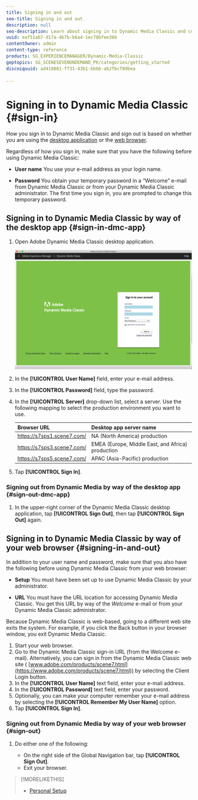 ```yaml
---
title: Signing in and out
seo-title: Signing in and out
description: null
seo-description: Learn about signing in to Dynamic Media Classic and connecting to a production server in North America, or Europe, Middle East, Africa, or Asia-Pacific.
uuid: eaf51ab7-d17a-4b7b-b6a4-1ec78bfee36b
contentOwner: admin
content-type: reference
products: SG_EXPERIENCEMANAGER/Dynamic-Media-Classic
geptopics: SG_SCENESEVENONDEMAND_PK/categories/getting_started
discoiquuid: ad418881-ff31-43b1-bbb6-ab2fbcf89bea

---
```


<!-- UPDATE THIS TOPIC AFTER DECEMBER 31, 2020!!!!! -->

# Signing in to Dynamic Media Classic {#sign-in}

How you sign in to Dynamic Media Classic and sign out is based on whether you are using the [desktop application](#sign-in-dmc-app) or the [web browser](#sign-out).

Regardless of how you sign in, make sure that you have the following before using Dynamic Media Classic:

* **User name**
You use your e-mail address as your login name.

* **Password**
You obtain your temporary password in a “Welcome” e-mail from Dynamic Media Classic or from your Dynamic Media Classic administrator. The first time you sign in, you are prompted to change this temporary password.

## Signing in to Dynamic Media Classic by way of the desktop app {#sign-in-dmc-app}

1. Open Adobe Dynamic Media Classic desktop application.

    ![Dynamic Media Classic sign in](/help/assets/dmclassic-login1.png)

1. In the **[!UICONTROL User Name]** field, enter your e-mail address.
1. In the **[!UICONTROL Password]** field, type the password.
1. In the **[!UICONTROL Server]** drop-down list, select a server. 
Use the following mapping to select the production environment you want to use.

    | Browser URL | Desktop app server name |
    |---|---|
    | https://s7sps1.scene7.com/ | NA (North America) production |
    | https://s7sps3.scene7.com/ | EMEA (Europe, Middle East, and Africa) production |
    | https://s7sps5.scene7.com/ | APAC (Asia-Pacific) production |

1. Tap **[!UICONTROL Sign In]**.

### Signing out from Dynamic Media by way of the desktop app {#sign-out-dmc-app} 

1. In the upper-right corner of the Dynamic Media Classic desktop application, tap **[!UICONTROL Sign Out]**, then tap **[!UICONTROL Sign Out]** again.

## Signing in to Dynamic Media Classic by way of your web browser {#signing-in-and-out}

In addition to your user name and password, make sure that you also have the following before using Dynamic Media Classic from your web browser:

* **Setup**
You must have been set up to use Dynamic Media Classic by your administrator.

* **URL**
You must have the URL location for accessing Dynamic Media Classic. You get this URL by way of the *Welcome* e-mail or from your Dynamic Media Classic administrator.

Because Dynamic Media Classic is web-based, going to a different web site exits the system. For example, if you click the Back button in your browser window, you exit Dynamic Media Classic.

1. Start your web browser.
1. Go to the Dynamic Media Classic sign-in URL (from the Welcome e-mail). Alternatively, you can sign in from the Dynamic Media Classic web site ( [www.adobe.com/products/scene7.html](https://www.adobe.com/products/scene7.html)) by selecting the Client Login button.
1. In the **[!UICONTROL User Name]** text field, enter your e-mail address.
1. In the **[!UICONTROL Password]** text field, enter your password.
1. Optionally, you can make your computer remember your e-mail address by selecting the **[!UICONTROL Remember My User Name]** option.
1. Tap **[!UICONTROL Sign In]**.

### Signing out from Dynamic Media by way of your web browser {#sign-out}

1. Do either one of the following:

    * On the right side of the Global Navigation bar, tap **[!UICONTROL Sign Out]**.
    * Exit your browser.

>[!MORELIKETHIS]
>
>* [Personal Setup](personal-setup.md#personal_setup)
